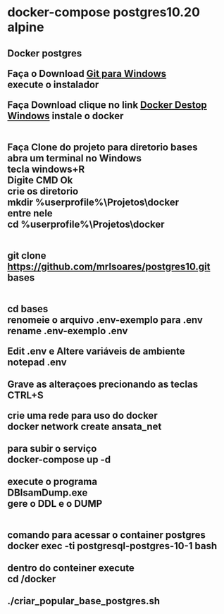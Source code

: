 # docker-compose postgres10.20 alpine
<h2>Docker postgres</h> 
<br/>
<p> Faça o Download  <a href="https://gitforwindows.org/">Git para Windows</a><br/> 
   execute o instalador 
<br/>
 
<p/>
<p>
Faça Download clique no link  <a href="https://desktop.docker.com/win/main/amd64/Docker%20Desktop%20Installer.exe">Docker Destop Windows</a>
instale o docker
</p>
<br/>
Faça Clone do projeto para diretorio bases<br/>
abra um terminal no Windows<br/>
tecla windows+R <br/>
Digite CMD  Ok <br/>
crie os diretorio<br/>
mkdir  %userprofile%\Projetos\docker<br/>
entre nele <br/>
cd  %userprofile%\Projetos\docker<br/><br/>

git clone https://github.com/mrlsoares/postgres10.git bases<br/><br/>

cd bases <br/>
renomeie  o arquivo .env-exemplo para .env<br/>
rename .env-exemplo .env<br/>

Edit .env e Altere variáveis de ambiente <br/>
notepad .env <br/><br/>
Grave as alteraçoes precionando as teclas CTRL+S <br/>

crie uma rede para uso do docker<br/>
docker network create ansata_net<br/><br/>
para subir o serviço<br/>
docker-compose up -d <br/> <br/>
execute o programa <br/>
 DBIsamDump.exe <br/>
 gere o DDL e o DUMP <br/><br/>

comando para acessar o container postgres<br/>
docker exec -ti postgresql-postgres-10-1 bash<br/><br/>
dentro do conteiner execute<br/>
 cd /docker<br/><br/>
 ./criar_popular_base_postgres.sh <br/>